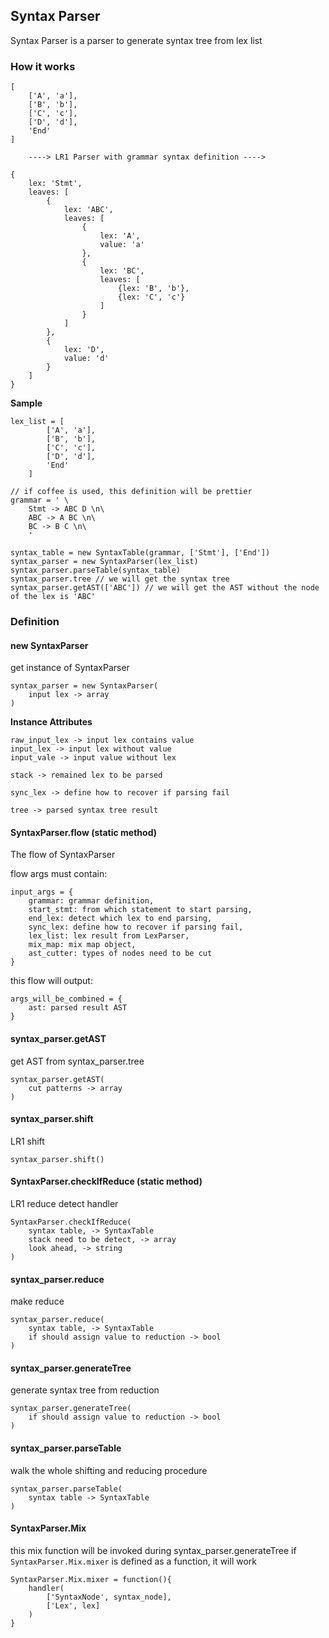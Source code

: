 ## Syntax Parser

Syntax Parser is a parser to generate syntax tree from lex list

### How it works

```
[
    ['A', 'a'],
    ['B', 'b'],
    ['C', 'c'],
    ['D', 'd'],
    'End'
]

    ----> LR1 Parser with grammar syntax definition ---->

{
    lex: 'Stmt',
    leaves: [
        {
            lex: 'ABC',
            leaves: [
                {
                    lex: 'A',
                    value: 'a'
                },
                {
                    lex: 'BC',
                    leaves: [
                        {lex: 'B', 'b'},
                        {lex: 'C', 'c'}
                    ]
                }
            ]
        },
        {
            lex: 'D',
            value: 'd'
        }
    ]
}
```

**Sample**
```
lex_list = [
        ['A', 'a'],
        ['B', 'b'],
        ['C', 'c'],
        ['D', 'd'],
        'End'
    ]

// if coffee is used, this definition will be prettier
grammar = ' \
    Stmt -> ABC D \n\
    ABC -> A BC \n\
    BC -> B C \n\
    '

syntax_table = new SyntaxTable(grammar, ['Stmt'], ['End'])
syntax_parser = new SyntaxParser(lex_list)
syntax_parser.parseTable(syntax_table)
syntax_parser.tree // we will get the syntax tree
syntax_parser.getAST(['ABC']) // we will get the AST without the node of the lex is 'ABC'
```

### Definition

#### new SyntaxParser
get instance of SyntaxParser
```
syntax_parser = new SyntaxParser(
    input lex -> array
)
```

**Instance Attributes**
```
raw_input_lex -> input lex contains value
input_lex -> input lex without value
input_vale -> input value without lex

stack -> remained lex to be parsed

sync_lex -> define how to recover if parsing fail

tree -> parsed syntax tree result
```

#### SyntaxParser.flow (static method)
The flow of SyntaxParser

flow args must contain:
```
input_args = {
    grammar: grammar definition,
    start_stmt: from which statement to start parsing,
    end_lex: detect which lex to end parsing,
    sync_lex: define how to recover if parsing fail,
    lex_list: lex result from LexParser,
    mix_map: mix map object,
    ast_cutter: types of nodes need to be cut
}
```
this flow will output:
```
args_will_be_combined = {
    ast: parsed result AST
}
```


#### syntax_parser.getAST
get AST from syntax_parser.tree
```
syntax_parser.getAST(
    cut patterns -> array
)
```

#### syntax_parser.shift
LR1 shift
```
syntax_parser.shift()
```

#### SyntaxParser.checkIfReduce (static method)
LR1 reduce detect handler
```
SyntaxParser.checkIfReduce(
    syntax table, -> SyntaxTable
    stack need to be detect, -> array
    look ahead, -> string
)
```

#### syntax_parser.reduce
make reduce
```
syntax_parser.reduce(
    syntax table, -> SyntaxTable
    if should assign value to reduction -> bool
)
```

#### syntax_parser.generateTree
generate syntax tree from reduction
```
syntax_parser.generateTree(
    if should assign value to reduction -> bool
)
```
#### syntax_parser.parseTable
walk the whole shifting and reducing procedure
```
syntax_parser.parseTable(
    syntax table -> SyntaxTable
)
```

#### SyntaxParser.Mix
this mix function will be invoked during syntax_parser.generateTree
if `SyntaxParser.Mix.mixer` is defined as a function, it will work
```
SyntaxParser.Mix.mixer = function(){
    handler(
        ['SyntaxNode', syntax_node],
        ['Lex', lex]
    )
}
```

